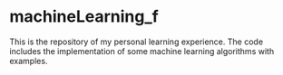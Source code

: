 # machineLearning_f
This is the repository of my personal learning experience.
The code includes the implementation of some machine learning algorithms with examples.
